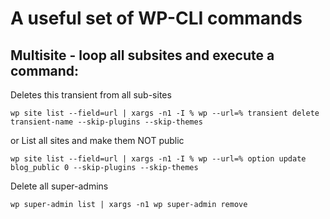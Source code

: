 # A useful set of WP-CLI commands


## Multisite - loop all subsites and execute a command:

Deletes this transient from all sub-sites
```
wp site list --field=url | xargs -n1 -I % wp --url=% transient delete transient-name --skip-plugins --skip-themes
```
or
List all sites and make them NOT public
```
wp site list --field=url | xargs -n1 -I % wp --url=% option update blog_public 0 --skip-plugins --skip-themes
```

Delete all super-admins
```
wp super-admin list | xargs -n1 wp super-admin remove
```
